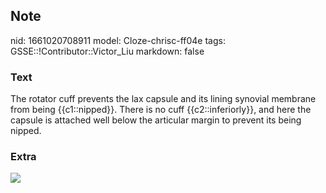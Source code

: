 ## Note
nid: 1661020708911
model: Cloze-chrisc-ff04e
tags: GSSE::!Contributor::Victor_Liu
markdown: false

### Text
The rotator cuff prevents the lax capsule and its lining synovial membrane from being {{c1::nipped}}. There is no cuff {{c2::inferiorly}}, and here the capsule is attached well below the articular margin to prevent its being nipped.

### Extra
<img src="paste-b545135e194cc9d0ce2cc86a58714048d9e58775.jpg">
